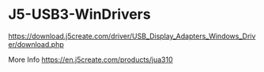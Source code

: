 # J5-USB3-WinDrivers
https://download.j5create.com/driver/USB_Display_Adapters_Windows_Driver/download.php

More Info
https://en.j5create.com/products/jua310
